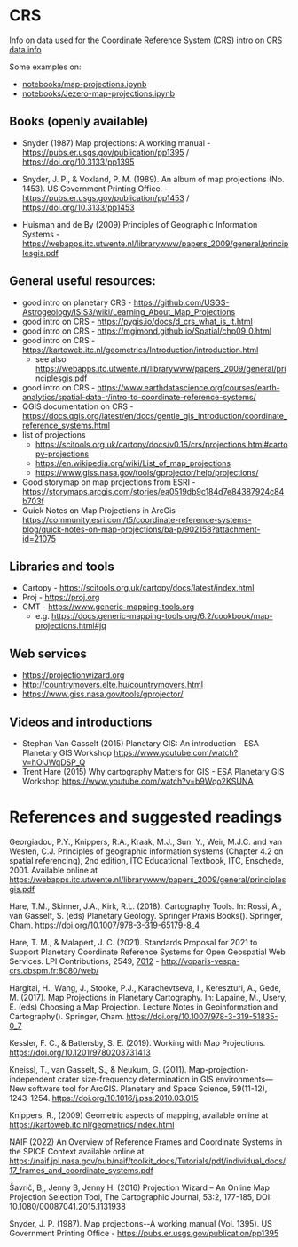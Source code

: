 # CRS

Info on data used for the Coordinate Reference System (CRS) intro on [CRS data info](crs_data_info_2023-GMAP-winter-school.md)

Some examples on: 

* [notebooks/map-projections.ipynb](notebooks/map-projections.ipynb)
* [notebooks/Jezero-map-projections.ipynb](notebooks/Jezero-map-projections.ipynb)

## Books (openly available)

* Snyder (1987) Map projections: A working manual - https://pubs.er.usgs.gov/publication/pp1395 / https://doi.org/10.3133/pp1395 

* Snyder, J. P., & Voxland, P. M. (1989). An album of map projections (No. 1453). US Government Printing Office. - https://pubs.er.usgs.gov/publication/pp1453 / https://doi.org/10.3133/pp1453

* Huisman and de By (2009) Principles of Geographic Information Systems - https://webapps.itc.utwente.nl/librarywww/papers_2009/general/principlesgis.pdf

## General useful resources:

* good intro on planetary CRS - https://github.com/USGS-Astrogeology/ISIS3/wiki/Learning_About_Map_Projections
* good intro on CRS - https://pygis.io/docs/d_crs_what_is_it.html 
* good intro on CRS - https://mgimond.github.io/Spatial/chp09_0.html
* good intro on CRS - https://kartoweb.itc.nl/geometrics/Introduction/introduction.html
    * see also https://webapps.itc.utwente.nl/librarywww/papers_2009/general/principlesgis.pdf
* good intro on CRS - https://www.earthdatascience.org/courses/earth-analytics/spatial-data-r/intro-to-coordinate-reference-systems/
* QGIS documentation on CRS - https://docs.qgis.org/latest/en/docs/gentle_gis_introduction/coordinate_reference_systems.html
* list of projections 
  * https://scitools.org.uk/cartopy/docs/v0.15/crs/projections.html#cartopy-projections
  * https://en.wikipedia.org/wiki/List_of_map_projections
  * https://www.giss.nasa.gov/tools/gprojector/help/projections/
* Good storymap on map projections from ESRI - https://storymaps.arcgis.com/stories/ea0519db9c184d7e84387924c84b703f
* Quick Notes on Map Projections in ArcGis - https://community.esri.com/t5/coordinate-reference-systems-blog/quick-notes-on-map-projections/ba-p/902158?attachment-id=21075

## Libraries and tools

* Cartopy - https://scitools.org.uk/cartopy/docs/latest/index.html
* Proj - https://proj.org
* GMT - https://www.generic-mapping-tools.org
  * e.g. https://docs.generic-mapping-tools.org/6.2/cookbook/map-projections.html#jq

## Web services 

* https://projectionwizard.org
* http://countrymovers.elte.hu/countrymovers.html
* https://www.giss.nasa.gov/tools/gprojector/

## Videos and introductions

* Stephan Van Gasselt (2015) Planetary GIS: An introduction - ESA Planetary GIS Workshop https://www.youtube.com/watch?v=hOiJWqDSP_Q 
* Trent Hare (2015) Why cartography Matters for GIS - ESA Planetary GIS Workshop https://www.youtube.com/watch?v=b9Wqo2KSUNA 

# References and suggested readings

Georgiadou, P.Y., Knippers, R.A., Kraak, M.J., Sun, Y., Weir, M.J.C. and van Westen, C.J. Principles of geographic information systems (Chapter 4.2 on spatial referencing), 2nd edition, ITC Educational Textbook, ITC, Enschede, 2001. Available online at https://webapps.itc.utwente.nl/librarywww/papers_2009/general/principlesgis.pdf 

Hare, T.M., Skinner, J.A., Kirk, R.L. (2018). Cartography Tools. In: Rossi, A., van Gasselt, S. (eds) Planetary Geology. Springer Praxis Books(). Springer, Cham. https://doi.org/10.1007/978-3-319-65179-8_4

Hare, T. M., & Malapert, J. C. (2021). Standards Proposal for 2021 to Support Planetary Coordinate Reference Systems for Open Geospatial Web Services. LPI Contributions, 2549, [7012](https://www.hou.usra.edu/meetings/planetdata2021/pdf/7012.pdf) - http://voparis-vespa-crs.obspm.fr:8080/web/

Hargitai, H., Wang, J., Stooke, P.J., Karachevtseva, I., Kereszturi, A., Gede, M. (2017). Map Projections in Planetary Cartography. In: Lapaine, M., Usery, E. (eds) Choosing a Map Projection. Lecture Notes in Geoinformation and Cartography(). Springer, Cham. https://doi.org/10.1007/978-3-319-51835-0_7 

Kessler, F. C., & Battersby, S. E. (2019). Working with Map Projections. https://doi.org/10.1201/9780203731413 

Kneissl, T., van Gasselt, S., & Neukum, G. (2011). Map-projection-independent crater size-frequency determination in GIS environments—New software tool for ArcGIS. Planetary and Space Science, 59(11-12), 1243-1254. https://doi.org/10.1016/j.pss.2010.03.015

Knippers, R., (2009) Geometric aspects of mapping, available online at https://kartoweb.itc.nl/geometrics/index.html 

NAIF (2022) An Overview of Reference Frames and Coordinate Systems in the SPICE Context available online at https://naif.jpl.nasa.gov/pub/naif/toolkit_docs/Tutorials/pdf/individual_docs/17_frames_and_coordinate_systems.pdf 

Šavrič, B,, Jenny B,  Jenny H. (2016) Projection Wizard – An Online Map Projection Selection Tool, The Cartographic Journal, 53:2, 177-185, DOI: 10.1080/00087041.2015.1131938

Snyder, J. P. (1987). Map projections--A working manual (Vol. 1395). US Government Printing Office - https://pubs.er.usgs.gov/publication/pp1395
